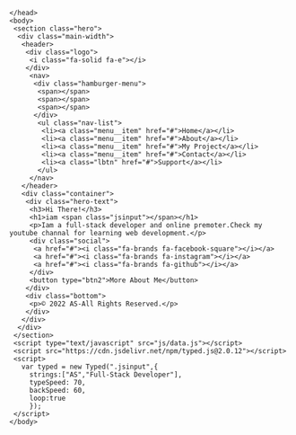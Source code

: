<!DOCTYPE html>
<html lang="en">
    <head>
        <title>Anonymous</title>
        <meta charset="utf-8" />
        <link rel="stylesheeet" type="text/css" href="STYLE.CSS">
        <link rel="preconnect" href="https://fonts.googleapis.com">
        <link rel="preconnect" href="https://fonts.gstatic.com" crossorigin>
        <link rel="https://fonts.googleapis.com/css2?family=Poppins:ital,wght@0,300;0,400;0,500;0,600;0,700;0,800;0,900;1,200;1,300;1,400;1,500;1,600;1,700;1,800;1,900&display=swap">
        <link rel="stylesheet" href="https://cdnjs.cloudflare.com/ajax/libs/font-awesome/6.2.1/css/all.min.css" integrity="sha512-MV7K8+y+gLIBoVD59lQIYicR65iaqukzvf/nwasF0nqhPay5w/9lJmVM2hMDcnK1OnMGCdVK+iQrJ7lzPJQd1w==" crossorigin="anonymous" referrerpolicy="no-referrer" />
        <meta name="viewport" content="width=device-width, initial-scale-1">
        
    </head>
    <body>
     <section class="hero">
      <div class="main-width">
       <header>
        <div class="logo">
         <i class="fa-solid fa-e"></i>
        </div>
         <nav>
          <div class="hamburger-menu">
           <span></span>
           <span></span>
           <span></span>
          </div>
           <ul class="nav-list">
            <li><a class="menu__item" href="#">Home</a></li>
            <li><a class="menu__item" href="#">About</a></li>
            <li><a class="menu__item" href="#">My Project</a></li>
            <li><a class="menu__item" href="#">Contact</a></li>
            <li><a class="lbtn" href="#">Support</a></li>
           </ul>
         </nav>
       </header>
       <div class="container">
        <div class="hero-text">
         <h3>Hi There!</h3>
         <h1>iam <span class="jsinput"></span></h1>
         <p>Iam a full-stack developer and online premoter.Check my youtube channal for learning web development.</p>
         <div class="social">
          <a href="#"><i class="fa-brands fa-facebook-square"></i></a>
          <a href="#"><i class="fa-brands fa-instagram"></i></a>
          <a href="#"><i class="fa-brands fa-github"></i></a>
         </div>
         <button type="btn2">More About Me</button>
        </div>
        <div class="bottom">
         <p>© 2022 AS-All Rights Reserved.</p> 
        </div>
       </div>  
      </div>
     </section>
     <script type="text/javascript" src="js/data.js"></script>
     <script src="https://cdn.jsdelivr.net/npm/typed.js@2.0.12"></script>
     <script>
       var typed = new Typed(".jsinput",{
         strings:["AS","Full-Stack Developer"],
         typeSpeed: 70,
         backSpeed: 60,
         loop:true
         });
     </script>
    </body>
</html>
